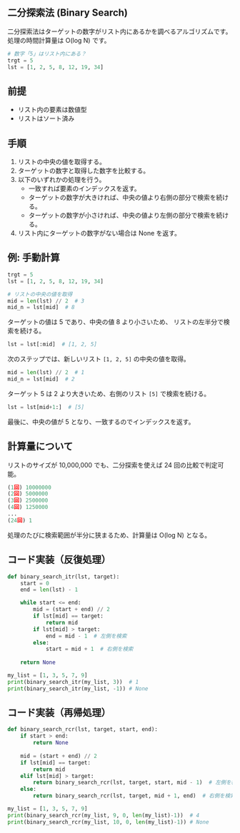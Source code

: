 ## 二分探索法 (Binary Search)
二分探索法はターゲットの数字がリスト内にあるかを調べるアルゴリズムです。
処理の時間計算量は O(log N) です。

```py
# 数字「5」はリスト内にある？
trgt = 5
lst = [1, 2, 5, 8, 12, 19, 34]
```

## 前提
- リスト内の要素は数値型
- リストはソート済み

## 手順
1. リストの中央の値を取得する。
2. ターゲットの数字と取得した数字を比較する。
3. 以下のいずれかの処理を行う。
   - 一致すれば要素のインデックスを返す。
   - ターゲットの数字が大きければ、中央の値より右側の部分で検索を続ける。
   - ターゲットの数字が小さければ、中央の値より左側の部分で検索を続ける。
4. リスト内にターゲットの数字がない場合は None を返す。

## 例: 手動計算
```py
trgt = 5
lst = [1, 2, 5, 8, 12, 19, 34]

# リストの中央の値を取得
mid = len(lst) // 2  # 3
mid_n = lst[mid]  # 8
```
ターゲットの値は 5 であり、中央の値 8 より小さいため、
リストの左半分で検索を続ける。

```py
lst = lst[:mid]  # [1, 2, 5]
```

次のステップでは、新しいリスト `[1, 2, 5]` の中央の値を取得。
```py
mid = len(lst) // 2  # 1
mid_n = lst[mid]  # 2
```
ターゲット 5 は 2 より大きいため、右側のリスト `[5]` で検索を続ける。

```py
lst = lst[mid+1:]  # [5]
```

最後に、中央の値が 5 となり、一致するのでインデックスを返す。

## 計算量について
リストのサイズが 10,000,000 でも、二分探索を使えば 24 回の比較で判定可能。

```py
(1回) 10000000
(2回) 5000000
(3回) 2500000
(4回) 1250000
...
(24回) 1
```

処理のたびに検索範囲が半分に狭まるため、計算量は O(log N) となる。

## コード実装（反復処理）
```py
def binary_search_itr(lst, target):
    start = 0
    end = len(lst) - 1

    while start <= end:
        mid = (start + end) // 2
        if lst[mid] == target:
            return mid
        if lst[mid] > target:
            end = mid - 1  # 左側を検索
        else:
            start = mid + 1  # 右側を検索
    
    return None

my_list = [1, 3, 5, 7, 9]
print(binary_search_itr(my_list, 3))  # 1
print(binary_search_itr(my_list, -1)) # None
```

## コード実装（再帰処理）
```py
def binary_search_rcr(lst, target, start, end):
    if start > end:
        return None
    
    mid = (start + end) // 2
    if lst[mid] == target:
        return mid
    elif lst[mid] > target:
        return binary_search_rcr(lst, target, start, mid - 1)  # 左側を検索
    else:
        return binary_search_rcr(lst, target, mid + 1, end)  # 右側を検索

my_list = [1, 3, 5, 7, 9]
print(binary_search_rcr(my_list, 9, 0, len(my_list)-1))  # 4
print(binary_search_rcr(my_list, 10, 0, len(my_list)-1)) # None
```